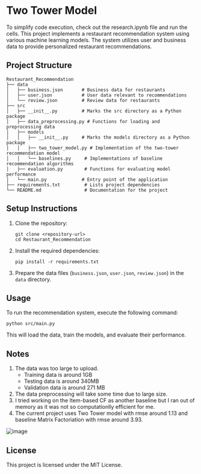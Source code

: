 # Two Tower Model
To simplify code execution, check out the research.ipynb file and run the cells.
This project implements a restaurant recommendation system using various machine learning models. The system utilizes user and business data to provide personalized restaurant recommendations.

## Project Structure

```
Restaurant_Recommendation
├── data
│   ├── business.json       # Business data for restaurants
│   ├── user.json           # User data relevant to recommendations
│   └── review.json         # Review data for restaurants
├── src
│   ├── __init__.py         # Marks the src directory as a Python package
│   ├── data_preprocessing.py # Functions for loading and preprocessing data
│   ├── models
│   │   ├── __init__.py     # Marks the models directory as a Python package
│   │   ├── two_tower_model.py # Implementation of the two-tower recommendation model
│   │   └── baselines.py     # Implementations of baseline recommendation algorithms
│   ├── evaluation.py        # Functions for evaluating model performance
│   └── main.py             # Entry point of the application
├── requirements.txt         # Lists project dependencies
└── README.md                # Documentation for the project
```

## Setup Instructions

1. Clone the repository:
   ```
   git clone <repository-url>
   cd Restaurant_Recommendation
   ```

2. Install the required dependencies:
   ```
   pip install -r requirements.txt
   ```

3. Prepare the data files (`business.json`, `user.json`, `review.json`) in the `data` directory.

## Usage

To run the recommendation system, execute the following command:
```
python src/main.py
```

This will load the data, train the models, and evaluate their performance.

## Notes

1. The data was too large to upload.
   - Training data is around 1GB
   - Testing data is around 340MB
   - Validation data is around 271 MB
2. The data preprocessing will take some time due to large size.
3. I tried working on the Item-based CF as another baseline but I ran out of memory as it was not so computationlly efficient for me.
4. The current project uses Two Tower model with rmse around 1.13 and baseline Matrix Factoriation with rmse around 3.93.

![image](https://github.com/user-attachments/assets/f64761e5-3182-4c74-b985-028c34b6f90e)

## License

This project is licensed under the MIT License.
